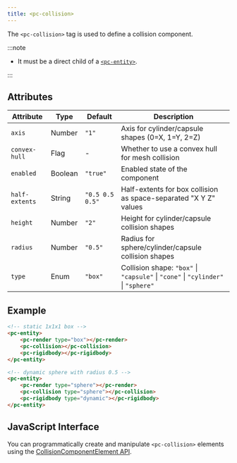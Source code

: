 ```yaml
---
title: <pc-collision>
---
```


The `<pc-collision>` tag is used to define a collision component.

:::note

* It must be a direct child of a [`<pc-entity>`](../pc-entity).

:::

## Attributes

<div className="nowrap-first-col">

| Attribute | Type | Default | Description |
| --- | --- | --- | --- |
| `axis` | Number | `"1"` | Axis for cylinder/capsule shapes (0=X, 1=Y, 2=Z) |
| `convex-hull` | Flag | - | Whether to use a convex hull for mesh collision |
| `enabled` | Boolean | `"true"` | Enabled state of the component |
| `half-extents` | String | `"0.5 0.5 0.5"` | Half-extents for box collision as space-separated "X Y Z" values |
| `height` | Number | `"2"` | Height for cylinder/capsule collision shapes |
| `radius` | Number | `"0.5"` | Radius for sphere/cylinder/capsule collision shapes |
| `type` | Enum | `"box"` | Collision shape: `"box"` \| `"capsule"` \| `"cone"` \| `"cylinder"` \| `"sphere"` |

</div>

## Example

```html
<!-- static 1x1x1 box -->
<pc-entity>
    <pc-render type="box"></pc-render>
    <pc-collision></pc-collision>
    <pc-rigidbody></pc-rigidbody>
</pc-entity>

<!-- dynamic sphere with radius 0.5 -->
<pc-entity>
    <pc-render type="sphere"></pc-render>
    <pc-collision type="sphere"></pc-collision>
    <pc-rigidbody type="dynamic"></pc-rigidbody>
</pc-entity>
```

## JavaScript Interface

You can programmatically create and manipulate `<pc-collision>` elements using the [CollisionComponentElement API](https://api.playcanvas.com/web-components/classes/CollisionComponentElement.html).
